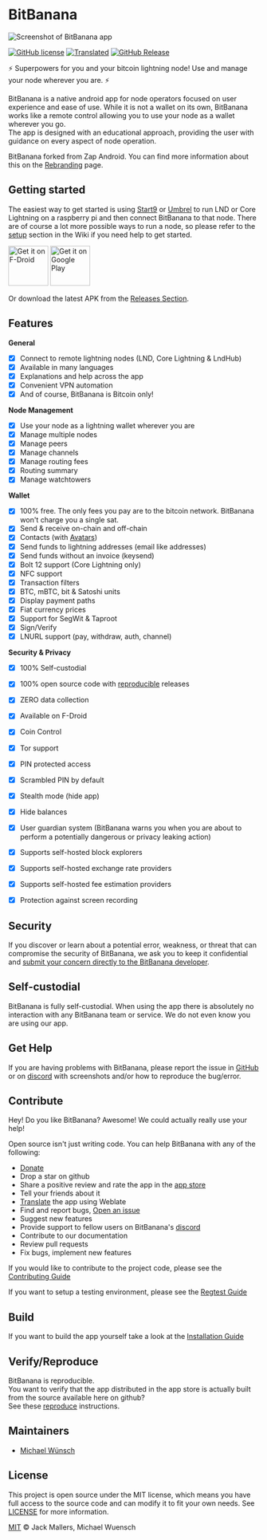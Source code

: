 # BitBanana

![Screenshot of BitBanana app](docs/screenshot.png)

[![GitHub license](https://img.shields.io/badge/License-MIT-yellow.svg)](LICENSE)
[![Translated](https://hosted.weblate.org/widgets/bitbanana/-/svg-badge.svg)](https://hosted.weblate.org/engage/bitbanana/)
[![GitHub Release](https://badgen.net/github/release/michaelWuensch/BitBanana/?color=yellow)](https://github.com/michaelWuensch/BitBanana/releases/latest)

⚡️ Superpowers for you and your bitcoin lightning node! Use and manage your node wherever you are. ⚡️

BitBanana is a native android app for node operators focused on user experience and ease of use.
While it is not a wallet on its own, BitBanana works like a remote control allowing you to use your node as a wallet wherever you go.  
The app is designed with an educational approach, providing the user with guidance on every aspect of node operation.

BitBanana forked from Zap Android. You can find more information about this on the [Rebranding](docs/REBRANDING.md) page.

## Getting started

The easiest way to get started is using [Start9](https://start9.com/) or [Umbrel](https://getumbrel.com/) to run LND or Core Lightning on a raspberry pi and then connect BitBanana to that node.
There are of course a lot more possible ways to run a node, so please refer to the [setup](https://github.com/michaelWuensch/BitBanana/wiki/Setup) section in the Wiki if you need help to get started.

[<img src="https://fdroid.gitlab.io/artwork/badge/get-it-on.png"
     alt="Get it on F-Droid"
     height="80">](https://f-droid.org/packages/app.michaelwuensch.bitbanana/)
[<img src="https://play.google.com/intl/en_us/badges/images/generic/en-play-badge.png"
     alt="Get it on Google Play"
     height="80">](https://play.google.com/store/apps/details?id=app.michaelwuensch.bitbanana)

Or download the latest APK from the [Releases Section](https://github.com/michaelWuensch/BitBanana/releases/latest).

## Features
**General**
- [x] Connect to remote lightning nodes (LND, Core Lightning & LndHub)
- [x] Available in many languages
- [x] Explanations and help across the app
- [x] Convenient VPN automation
- [x] And of course, BitBanana is Bitcoin only!

**Node Management**
- [x] Use your node as a lightning wallet wherever you are
- [x] Manage multiple nodes
- [x] Manage peers
- [x] Manage channels
- [x] Manage routing fees
- [x] Routing summary
- [x] Manage watchtowers

**Wallet**
- [x] 100% free. The only fees you pay are to the bitcoin network. BitBanana won't charge you a single sat.
- [x] Send & receive on-chain and off-chain
- [x] Contacts (with [Avatars](https://github.com/michaelWuensch/avathor-rfc#avathor))
- [x] Send funds to lightning addresses (email like addresses)
- [x] Send funds without an invoice (keysend)
- [x] Bolt 12 support (Core Lightning only)
- [x] NFC support
- [x] Transaction filters
- [x] BTC, mBTC, bit & Satoshi units
- [x] Display payment paths
- [x] Fiat currency prices
- [x] Support for SegWit & Taproot
- [x] Sign/Verify
- [x] LNURL support (pay, withdraw, auth, channel)

**Security & Privacy**
- [x] 100% Self-custodial
- [x] 100% open source code with [reproducible](docs/REPRODUCE.md) releases
- [x] ZERO data collection
- [x] Available on F-Droid
- [x] Coin Control
- [x] Tor support
- [x] PIN protected access
- [x] Scrambled PIN by default
- [x] Stealth mode (hide app)
- [x] Hide balances
- [x] User guardian system (BitBanana warns you when you are about to perform a potentially dangerous or privacy leaking action)
- [x] Supports self-hosted block explorers
- [x] Supports self-hosted exchange rate providers
- [x] Supports self-hosted fee estimation providers
- [x] Protection against screen recording


## Security

If you discover or learn about a potential error, weakness, or threat that can compromise the security of BitBanana, we ask you to keep it confidential and [submit your concern directly to the BitBanana developer](mailto:bitbananasecurity@proton.me?subject=[GitHub]%20BitBanana%20Security).

## Self-custodial

BitBanana is fully self-custodial. When using the app there is absolutely no interaction with any BitBanana team or service. We do not even know you are using our app.

## Get Help

If you are having problems with BitBanana, please report the issue in [GitHub][issues] or on [discord][discord] with screenshots and/or how to reproduce the bug/error.



## Contribute

Hey! Do you like BitBanana? Awesome! We could actually really use your help!

Open source isn't just writing code. You can help BitBanana with any of the following:

- [Donate](https://bitbanana.app/donate)
- Drop a star on github
- Share a positive review and rate the app in the [app store](https://play.google.com/store/apps/details?id=app.michaelwuensch.bitbanana)
- Tell your friends about it
- [Translate](docs/TRANSLATING.md) the app using Weblate
- Find and report bugs, [Open an issue][issues]
- Suggest new features
- Provide support to fellow users on BitBanana's [discord][discord]
- Contribute to our documentation
- Review pull requests
- Fix bugs, implement new features

If you would like to contribute to the project code, please see the [Contributing Guide](docs/CONTRIBUTING.md)

If you want to setup a testing environment, please see the [Regtest Guide](docs/REGTEST.md)

## Build

If you want to build the app yourself take a look at the [Installation Guide](docs/INSTALL.md)

## Verify/Reproduce

BitBanana is reproducible.  
You want to verify that the app distributed in the app store is actually built from the source available here on github?  
See these [reproduce](docs/REPRODUCE.md) instructions.


## Maintainers
- [Michael Wünsch](https://github.com/michaelWuensch)

## License

This project is open source under the MIT license, which means you have full access to the source code and can modify it to fit your own needs. See [LICENSE](LICENSE) for more information.

[MIT](LICENSE) © Jack Mallers, Michael Wuensch

[issues]: https://github.com/michaelWuensch/BitBanana/issues
[discord]: https://discord.gg/Xg85BuTc9A
